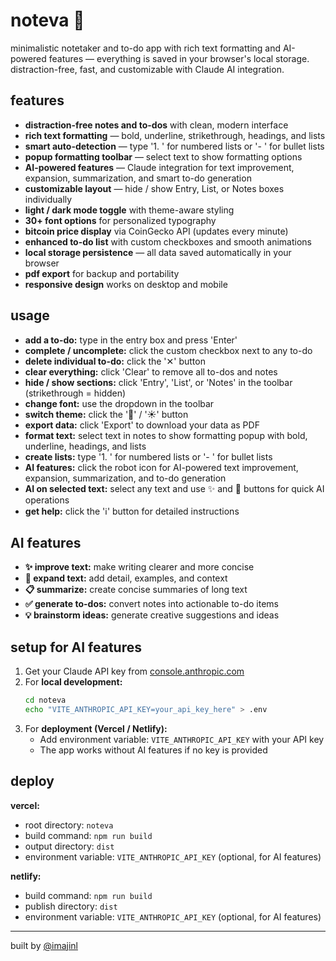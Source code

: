 # noteva 🦋

minimalistic notetaker and to-do app with rich text formatting and AI-powered features — everything is saved in your browser's local storage. distraction-free, fast, and customizable with Claude AI integration.

## features
- **distraction-free notes and to-dos** with clean, modern interface
- **rich text formatting** — bold, underline, strikethrough, headings, and lists
- **smart auto-detection** — type '1. ' for numbered lists or '- ' for bullet lists
- **popup formatting toolbar** — select text to show formatting options
- **AI-powered features** — Claude integration for text improvement, expansion, summarization, and smart to-do generation
- **customizable layout** — hide / show Entry, List, or Notes boxes individually
- **light / dark mode toggle** with theme-aware styling
- **30+ font options** for personalized typography
- **bitcoin price display** via CoinGecko API (updates every minute)
- **enhanced to-do list** with custom checkboxes and smooth animations
- **local storage persistence** — all data saved automatically in your browser
- **pdf export** for backup and portability
- **responsive design** works on desktop and mobile

## usage
- **add a to-do:** type in the entry box and press 'Enter'
- **complete / uncomplete:** click the custom checkbox next to any to-do
- **delete individual to-do:** click the '✕' button
- **clear everything:** click 'Clear' to remove all to-dos and notes
- **hide / show sections:** click 'Entry', 'List', or 'Notes' in the toolbar (strikethrough = hidden)
- **change font:** use the dropdown in the toolbar
- **switch theme:** click the '🌙' / '☀️' button
- **export data:** click 'Export' to download your data as PDF
- **format text:** select text in notes to show formatting popup with bold, underline, headings, and lists
- **create lists:** type '1. ' for numbered lists or '- ' for bullet lists
- **AI features:** click the robot icon for AI-powered text improvement, expansion, summarization, and to-do generation
- **AI on selected text:** select any text and use ✨ and 📝 buttons for quick AI operations
- **get help:** click the 'ℹ️' button for detailed instructions

## AI features
- **✨ improve text:** make writing clearer and more concise
- **📝 expand text:** add detail, examples, and context
- **📋 summarize:** create concise summaries of long text
- **✅ generate to-dos:** convert notes into actionable to-do items
- **💡 brainstorm ideas:** generate creative suggestions and ideas

## setup for AI features
1. Get your Claude API key from [console.anthropic.com](https://console.anthropic.com)
2. For **local development:**
   ```bash
   cd noteva
   echo "VITE_ANTHROPIC_API_KEY=your_api_key_here" > .env
   ```
3. For **deployment (Vercel / Netlify):**
   - Add environment variable: `VITE_ANTHROPIC_API_KEY` with your API key
   - The app works without AI features if no key is provided

## deploy
**vercel:**
- root directory: `noteva`
- build command: `npm run build`
- output directory: `dist`
- environment variable: `VITE_ANTHROPIC_API_KEY` (optional, for AI features)

**netlify:**
- build command: `npm run build`
- publish directory: `dist`
- environment variable: `VITE_ANTHROPIC_API_KEY` (optional, for AI features)

---

built by [@imajinl](https://t.me/imajinl) 
